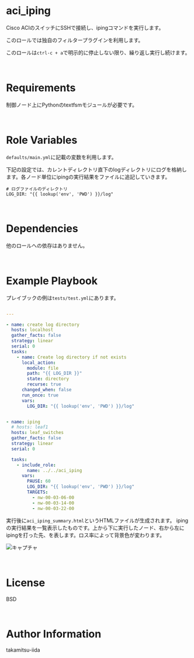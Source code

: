# aci_iping

Cisco ACIのスイッチにSSHで接続し、ipingコマンドを実行します。

このロールでは独自のフィルタープラグインを利用します。


このロールは`ctrl-c + a`で明示的に停止しない限り、繰り返し実行し続けます。

<br>

# Requirements

制御ノード上にPythonのtextfsmモジュールが必要です。

<br>

# Role Variables

`defaults/main.yml`に記載の変数を利用します。

下記の設定では、カレントディレクトリ直下のlogディレクトリにログを格納します。各ノード単位にipingの実行結果をファイルに追記していきます。

```
# ログファイルのディレクトリ
LOG_DIR: "{{ lookup('env', 'PWD') }}/log"
```

<br>

# Dependencies

他のロールへの依存はありません。

<br>

# Example Playbook

プレイブックの例は`tests/test.yml`にあります。

```yml

---

- name: create log directory
  hosts: localhost
  gather_facts: false
  strategy: linear
  serial: 0
  tasks:
    - name: Create log directory if not exists
      local_action:
        module: file
        path: "{{ LOG_DIR }}"
        state: directory
        recurse: true
      changed_when: false
      run_once: true
      vars:
        LOG_DIR: "{{ lookup('env', 'PWD') }}/log"


- name: iping
  # hosts: leaf1
  hosts: leaf_switches
  gather_facts: false
  strategy: linear
  serial: 0

  tasks:
    - include_role:
        name: ../../aci_iping
      vars:
        PAUSE: 60
        LOG_DIR: "{{ lookup('env', 'PWD') }}/log"
        TARGETS:
          - nw-00-03-06-00
          - nw-00-03-14-00
          - nw-00-03-22-00
```

実行後に`aci_iping_summary.html`というHTMLファイルが生成されます。
ipingの実行結果を一覧表示したものです。上から下に実行したノード、右から左にipingを打った先、を表します。ロス率によって背景色が変わります。

![キャプチャ](https://user-images.githubusercontent.com/21165341/125151152-0ae86d00-e180-11eb-8c19-77562c1780f5.PNG)

<br>

# License

BSD

<br>

# Author Information

takamitsu-iida
